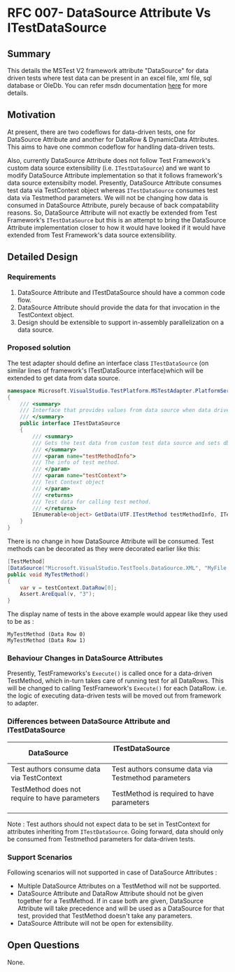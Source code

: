 # RFC 007- DataSource Attribute Vs ITestDataSource

## Summary
This details the MSTest V2 framework attribute "DataSource" for data driven tests where test data can be present in an excel file, xml file, sql database or OleDb. You can refer msdn documentation [here](https://msdn.microsoft.com/en-us/library/microsoft.visualstudio.testtools.unittesting.datasourceattribute.aspx) for more details.

## Motivation
At present, there are two codeflows for data-driven tests, one for DataSource Attribute and another for DataRow & DynamicData Attributes. This aims to have one common codeflow for handling data-driven tests.

Also, currently DataSource Attribute does not follow Test Framework's custom data source extensibility (i.e. `ITestDataSource`) and we want to modify DataSource Attribute implementation so that it follows framework's data source extensibilty model. Presently, DataSource Attribute consumes test data via TestContext object whereas `ITestDataSource` consumes test data via Testmethod parameters. We will not be changing how data is consumed in DataSource Attribute, purely because of back compatability reasons. So, DataSource Attribute will not exactly be extended from Test Framework's `ITestDataSource` but this is an attempt to bring the DataSource Attribute implementation closer to how it would have looked if it would have extended from Test Framework's data source extensibility.

## Detailed Design

### Requirements
1. DataSource Attribute and ITestDataSource should have a common code flow.
2. DataSource Attribute should provide the data for that invocation in the TestContext object.
3. Design should be extensible to support in-assembly parallelization on a data source.

### Proposed solution
The test adapter should define an interface class `ITestDataSource` (on similar lines of framework's ITestDataSource interface)which will be extended to get data from data source.
```csharp
namespace Microsoft.VisualStudio.TestPlatform.MSTestAdapter.PlatformServices.Interface
{
	/// <summary>
	/// Interface that provides values from data source when data driven tests are run.
	/// </summary>
	public interface ITestDataSource
	{
		/// <summary>
		/// Gets the test data from custom test data source and sets dbconnection in testContext object.
		/// </summary>
		/// <param name="testMethodInfo">
		/// The info of test method.
		/// </param>
		/// <param name="testContext">
		/// Test Context object
		/// </param>
		/// <returns>
		/// Test data for calling test method.
		/// </returns>
		IEnumerable<object> GetData(UTF.ITestMethod testMethodInfo, ITestContext testContext);
	}
}
``` 
There is no change in how DataSource Attribute will be consumed. Test methods can be decorated as they were decorated earlier like this:
```csharp
[TestMethod]
[DataSource("Microsoft.VisualStudio.TestTools.DataSource.XML", "MyFile.xml", "MyTable", DataAccessMethod.Sequential)]
public void MyTestMethod()  
{
	var v = testContext.DataRow[0];
	Assert.AreEqual(v, "3");
}
```

The display name of tests in the above example would appear like they used to be as :
```
MyTestMethod (Data Row 0)
MyTestMethod (Data Row 1)
```

### Behaviour Changes in DataSource Attributes
Presently, TestFrameworks's `Execute()` is called once for a data-driven TestMethod, which in-turn takes care of running test for all DataRows. This will be changed to calling TestFramework's `Execute()` for each DataRow. i.e. the logic of executing data-driven tests will be moved out from framework to adapter.

### Differences between DataSource Attribute and ITestDataSource
| DataSource                                        | ITestDataSource                                        |
|---------------------------------------------------|--------------------------------------------------------|
| Test authors consume data via TestContext         | Test authors consume data via Testmethod parameters    |
| TestMethod does not require to have parameters    | TestMethod is required to have parameters              |

Note :
Test authors should not expect data to be set in TestContext for attributes inheriting from `ITestDataSource`. Going forward, data should only be consumed from Testmethod parameters for data-driven tests. 

### Support Scenarios
Following scenarios will not supported in case of DataSource Attributes :

* Multiple DataSource Attributes on a TestMethod will not be supported.
* DataSource Attribute and DataRow Attribute should not be given together for a TestMethod. If in case both are given, DataSource Attribute will take precedence and will be used as a DataSource for that test, provided that TestMethod doesn't take any parameters.
* DataSource Attribute will not be open for extensibility.

## Open Questions
None.  
